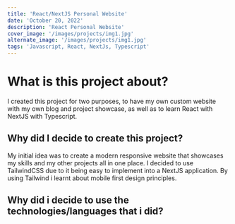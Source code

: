 ```yaml
---
title: 'React/NextJS Personal Website'
date: 'October 20, 2022'
description: 'React Personal Website'
cover_image: '/images/projects/img1.jpg'
alternate_image: '/images/projects/img1.jpg'
tags: 'Javascript, React, NextJs, Typescript'
---
```


# What is this project about?

I created this project for two purposes, to have my own custom website with my own blog and project showcase, as well as to learn React with NextJS with Typescript.

## Why did I decide to create this project?

My initial idea was to create a modern responsive website that showcases my skills and my other projects all in one place. I decided to use TailwindCSS due to it being easy to implement into a NextJS application. By using Tailwind i learnt about mobile first design principles.

## Why did i decide to use the technologies/languages that i did?
